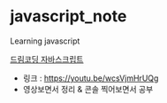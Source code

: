 # javascript_note

Learning javascript

[드림코딩 자바스크립트](./ellie_youtube)

- 링크 : https://youtu.be/wcsVjmHrUQg
- 영상보면서 정리 & 콘솔 찍어보면서 공부
